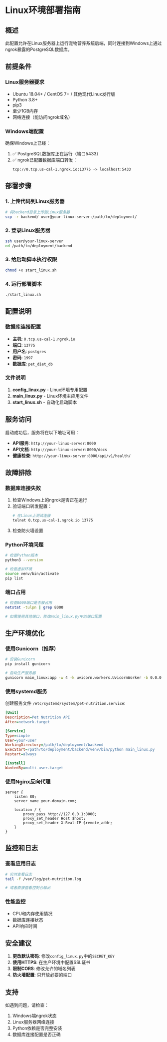 # Linux环境部署指南

## 概述
此配置允许在Linux服务器上运行宠物营养系统后端，同时连接到Windows上通过ngrok暴露的PostgreSQL数据库。

## 前提条件

### Linux服务器要求
- Ubuntu 18.04+ / CentOS 7+ / 其他现代Linux发行版
- Python 3.8+
- pip3
- 至少1GB内存
- 网络连接（能访问ngrok域名）

### Windows端配置
确保Windows上已经：
1. ✅ PostgreSQL数据库正在运行（端口5433）
2. ✅ ngrok已配置数据库端口转发：
   ```
   tcp://0.tcp.us-cal-1.ngrok.io:13775 -> localhost:5433
   ```

## 部署步骤

### 1. 上传代码到Linux服务器
```bash
# 将backend目录上传到Linux服务器
scp -r backend/ user@your-linux-server:/path/to/deployment/
```

### 2. 登录Linux服务器
```bash
ssh user@your-linux-server
cd /path/to/deployment/backend
```

### 3. 给启动脚本执行权限
```bash
chmod +x start_linux.sh
```

### 4. 运行部署脚本
```bash
./start_linux.sh
```

## 配置说明

### 数据库连接配置
- **主机**: `0.tcp.us-cal-1.ngrok.io`
- **端口**: `13775`
- **用户名**: `postgres`
- **密码**: `1997`
- **数据库**: `pet_diet_db`

### 文件说明
1. **config_linux.py** - Linux环境专用配置
2. **main_linux.py** - Linux环境主应用文件
3. **start_linux.sh** - 自动化启动脚本

## 服务访问

启动成功后，服务将在以下地址可用：
- **API服务**: `http://your-linux-server:8000`
- **API文档**: `http://your-linux-server:8000/docs`
- **健康检查**: `http://your-linux-server:8000/api/v1/health/`

## 故障排除

### 数据库连接失败
1. 检查Windows上的ngrok是否正在运行
2. 验证端口转发配置：
   ```bash
   # 在Linux上测试连接
   telnet 0.tcp.us-cal-1.ngrok.io 13775
   ```
3. 检查防火墙设置

### Python环境问题
```bash
# 检查Python版本
python3 --version

# 检查虚拟环境
source venv/bin/activate
pip list
```

### 端口占用
```bash
# 检查8000端口是否被占用
netstat -tulpn | grep 8000

# 如需使用其他端口，修改main_linux.py中的端口配置
```

## 生产环境优化

### 使用Gunicorn（推荐）
```bash
# 安装Gunicorn
pip install gunicorn

# 启动生产服务器
gunicorn main_linux:app -w 4 -k uvicorn.workers.UvicornWorker -b 0.0.0.0:8000
```

### 使用systemd服务
创建服务文件 `/etc/systemd/system/pet-nutrition.service`:
```ini
[Unit]
Description=Pet Nutrition API
After=network.target

[Service]
Type=simple
User=your-user
WorkingDirectory=/path/to/deployment/backend
ExecStart=/path/to/deployment/backend/venv/bin/python main_linux.py
Restart=always

[Install]
WantedBy=multi-user.target
```

### 使用Nginx反向代理
```nginx
server {
    listen 80;
    server_name your-domain.com;
    
    location / {
        proxy_pass http://127.0.0.1:8000;
        proxy_set_header Host $host;
        proxy_set_header X-Real-IP $remote_addr;
    }
}
```

## 监控和日志

### 查看应用日志
```bash
# 实时查看日志
tail -f /var/log/pet-nutrition.log

# 或者直接查看控制台输出
```

### 性能监控
- CPU和内存使用情况
- 数据库连接状态
- API响应时间

## 安全建议

1. **更改默认密码**: 修改`config_linux.py`中的`SECRET_KEY`
2. **使用HTTPS**: 在生产环境中配置SSL证书
3. **限制CORS**: 修改允许的域名列表
4. **防火墙配置**: 只开放必要的端口

## 支持

如遇到问题，请检查：
1. Windows端ngrok状态
2. Linux服务器网络连接
3. Python依赖是否完整安装
4. 数据库连接配置是否正确 